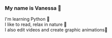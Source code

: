 ### My name is Vanessa 🦋

<!--
**vanessa-rocha-s/vanessa-rocha-s** is a ✨ _special_ ✨ repository because its `README.md` (this file) appears on your GitHub profile.
-->


<div>I'm learning Python 🐍</div>  
 <div> I like to read, relax in nature 🍃 </div>
<div>I also edit videos and create graphic animations🛞 </div>  


